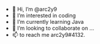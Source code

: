 - 👋 Hi, I’m @arc2y9
- 👀 I’m interested in coding
- 🌱 I’m currently learning Java
- 💞️ I’m looking to collaborate on ...
- 📫 to reach me arc2y9#4132.

<!---
arc2y9/arc2y9 is a ✨ special ✨ repository because its `README.md` (this file) appears on your GitHub profile.
You can click the Preview link to take a look at your changes.
--->
